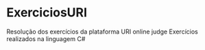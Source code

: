 # ExerciciosURI
Resolução dos exercícios da plataforma URI online judge
Exercícios realizados na linguagem C#
